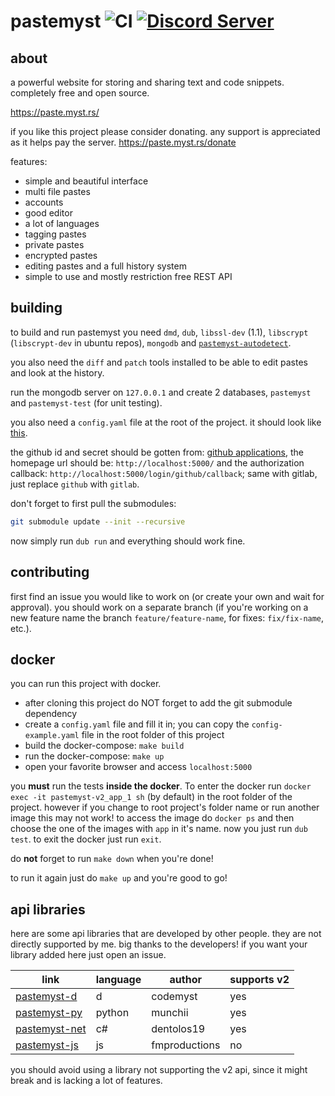 # pastemyst ![CI](https://github.com/CodeMyst/pastemyst/workflows/CI/badge.svg) [![Discord Server](https://discordapp.com/api/guilds/298510542535000065/widget.png)](https://discord.gg/SdKbcbq)

## about

a powerful website for storing and sharing text and code snippets. completely free and open source.

https://paste.myst.rs/

if you like this project please consider donating. any support is appreciated as it helps pay the server. https://paste.myst.rs/donate

features:
* simple and beautiful interface
* multi file pastes
* accounts
* good editor
* a lot of languages
* tagging pastes
* private pastes
* encrypted pastes
* editing pastes and a full history system
* simple to use and mostly restriction free REST API

## building

to build and run pastemyst you need `dmd`, `dub`, `libssl-dev` (1.1), `libscrypt` (`libscrypt-dev` in ubuntu repos), `mongodb` and [`pastemyst-autodetect`](https://github.com/codemyst/pastemyst-autodetect).

you also need the `diff` and `patch` tools installed to be able to edit pastes and look at the history.

run the mongodb server on `127.0.0.1` and create 2 databases, `pastemyst` and `pastemyst-test` (for unit testing).

you also need a `config.yaml` file at the root of the project. it should look like [this](config-example.yml).

the github id and secret should be gotten from: [github applications](https://github.com/settings/applications), the homepage url should be: `http://localhost:5000/` and the authorization callback: `http://localhost:5000/login/github/callback`; same with gitlab, just replace `github` with `gitlab`.

don't forget to first pull the submodules:
```sh
git submodule update --init --recursive
```

now simply run `dub run` and everything should work fine.

## contributing

first find an issue you would like to work on (or create your own and wait for approval). you should work on a separate branch (if you're working on a new feature name the branch `feature/feature-name`, for fixes: `fix/fix-name`, etc.).

## docker

you can run this project with docker.
 * after cloning this project do NOT forget to add the git submodule dependency
 * create a `config.yaml` file and fill it in; you can copy the `config-example.yaml` file in the root folder of this project
 * build the docker-compose: `make build`
 * run the docker-compose: `make up`
 * open your favorite browser and access `localhost:5000`

you **must** run the tests **inside the docker**. To enter the docker run `docker exec -it pastemyst-v2_app_1 sh` (by default) in the root folder of the project. however if you change to root project's folder name or run another image this may not work! to access the image do `docker ps` and then choose the one of the images with `app` in it's name. now you just run `dub test`. to exit the docker just run `exit`.

do **not** forget to run `make down` when you're done!

to run it again just do `make up` and you're good to go!

## api libraries

here are some api libraries that are developed by other people. they are not directly supported by me. big thanks to the developers! if you want your library added here just open an issue.

| link                                                                | language | author        | supports v2 |
|---------------------------------------------------------------------|----------|---------------|-------------|
| [pastemyst-d](https://github.com/CodeMyst/pastemyst-d)              | d        | codemyst      | yes         |
| [pastemyst-py](https://github.com/Dmunch04/pastemyst-py)            | python   | munchii       | yes         |
| [pastemyst-net](https://github.com/dentolos19/PasteMystNet)         | c#       | dentolos19    | yes         |
| [pastemyst-js](https://github.com/FleshMobProductions/PasteMyst-JS) | js       | fmproductions | no          |

you should avoid using a library not supporting the v2 api, since it might break and is lacking a lot of features.
